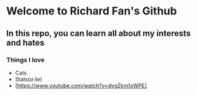 # Welcome to Richard Fan's Github
## In this repo, you can learn all about my interests and hates
### Things I **love**
* Cats
* Stats(*a lie*)
* [https://www.youtube.com/watch?v=dvgZkm1xWPE]
